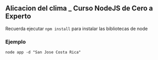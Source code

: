 ## Alicacion del clima _ Curso NodeJS de Cero a Experto

Recuerda ejecutar ``` npm install ``` para instalar las bibliotecas de node

### Ejemplo

```
node app -d "San Jose Costa Rica"
```